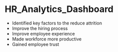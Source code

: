 # HR_Analytics_Dashboard
* Identified key factors to the reduce attrition
* Improve the hiring process
* Improve employee experience
* Made workforce more productive
* Gained employee trust
